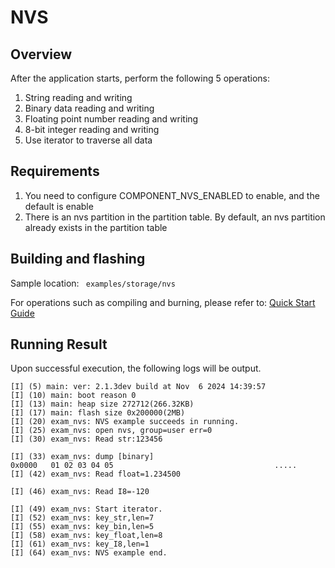 # NVS

## Overview

After the application starts, perform the following 5 operations:
1. String reading and writing
2. Binary data reading and writing
3. Floating point number reading and writing
4. 8-bit integer reading and writing
5. Use iterator to traverse all data

## Requirements

1. You need to configure COMPONENT_NVS_ENABLED to enable, and the default is enable
2. There is an nvs partition in the partition table. By default, an nvs partition already exists in the partition table

## Building and flashing

Sample location: ` examples/storage/nvs`

For operations such as compiling and burning, please refer to: [Quick Start Guide](https://doc.winnermicro.net/w800/en/2.2-beta.2/get_started/index.html)

## Running Result

Upon successful execution, the following logs will be output.

```
[I] (5) main: ver: 2.1.3dev build at Nov  6 2024 14:39:57
[I] (10) main: boot reason 0
[I] (13) main: heap size 272712(266.32KB)
[I] (17) main: flash size 0x200000(2MB)
[I] (20) exam_nvs: NVS example succeeds in running.
[I] (25) exam_nvs: open nvs, group=user err=0
[I] (30) exam_nvs: Read str:123456

[I] (33) exam_nvs: dump [binary]
0x0000   01 02 03 04 05                                    .....
[I] (42) exam_nvs: Read float=1.234500

[I] (46) exam_nvs: Read I8=-120

[I] (49) exam_nvs: Start iterator.
[I] (52) exam_nvs: key_str,len=7
[I] (55) exam_nvs: key_bin,len=5
[I] (58) exam_nvs: key_float,len=8
[I] (61) exam_nvs: key_I8,len=1
[I] (64) exam_nvs: NVS example end.

```
